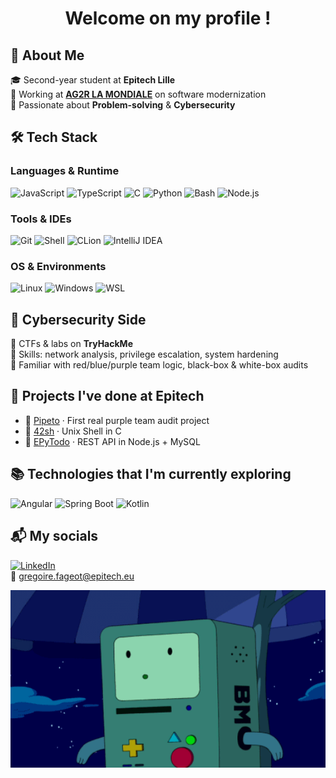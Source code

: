 <h1 align="center">Welcome on my profile !</h1>


## 🚀 About Me

🎓 Second-year student at **Epitech Lille**  
💼 Working at **[AG2R LA MONDIALE](https://www.ag2rlamondiale.fr/)** on software modernization  
🧠 Passionate about **Problem-solving** & **Cybersecurity**

## 🛠️ Tech Stack

### Languages & Runtime
![JavaScript](https://img.shields.io/badge/JS-F7DF1E?style=flat&logo=javascript&logoColor=black)
![TypeScript](https://img.shields.io/badge/TS-3178C6?style=flat&logo=typescript&logoColor=white)
![C](https://img.shields.io/badge/C-00599C?style=flat&logo=c&logoColor=white)
![Python](https://img.shields.io/badge/Python-3776AB?style=flat&logo=python&logoColor=white)
![Bash](https://img.shields.io/badge/Bash-121011?style=flat&logo=gnubash&logoColor=white)
![Node.js](https://img.shields.io/badge/Node.js-339933?style=flat&logo=node.js&logoColor=white)

### Tools & IDEs
![Git](https://img.shields.io/badge/Git-F05032?style=flat&logo=git&logoColor=white)
![Shell](https://img.shields.io/badge/Shell-4EAA25?style=flat&logo=gnu-bash&logoColor=white)
![CLion](https://img.shields.io/badge/CLion-000000?style=flat&logo=clion&logoColor=white)
![IntelliJ IDEA](https://img.shields.io/badge/IntelliJ-000000?style=flat&logo=intellijidea&logoColor=white)

### OS & Environments  
![Linux](https://img.shields.io/badge/Linux-FCC624?style=flat&logo=linux&logoColor=black)
![Windows](https://img.shields.io/badge/Windows-0078D6?style=flat&logo=windows&logoColor=white)
![WSL](https://img.shields.io/badge/WSL-008080?style=flat)

## 🔐 Cybersecurity Side

🎯 CTFs & labs on **TryHackMe**  
🔎 Skills: network analysis, privilege escalation, system hardening
<br>
🧠 Familiar with red/blue/purple team logic, black-box & white-box audits

## 📁 Projects I've done at Epitech

- 👾 [Pipeto](https://github.com/graigware/Pipeto-Project) · First real purple team audit project
- 🐚 [42sh](https://github.com/graigware/42sh-Project) · Unix Shell in C  
- 📌 [EPyTodo](https://github.com/graigware/EPyTodo-Project) · REST API in Node.js + MySQL  

## 📚 Technologies that I'm currently exploring

![Angular](https://img.shields.io/badge/Angular-DD0031?style=flat&logo=angular&logoColor=white)
![Spring Boot](https://img.shields.io/badge/Spring_Boot-6DB33F?style=flat&logo=spring-boot&logoColor=white)
![Kotlin](https://img.shields.io/badge/Kotlin-0095D5?style=flat&logo=kotlin&logoColor=white)

## 📬 My socials

[![LinkedIn](https://img.shields.io/badge/LinkedIn-blue?style=flat&logo=linkedin&logoColor=white)](https://www.linkedin.com/in/gregoire-fageot)
<br>
📧 gregoire.fageot@epitech.eu

<p align="center">
  <img src="assets/Happy-BMO.gif" width="900px" alt="BMO-gif">
</p>
